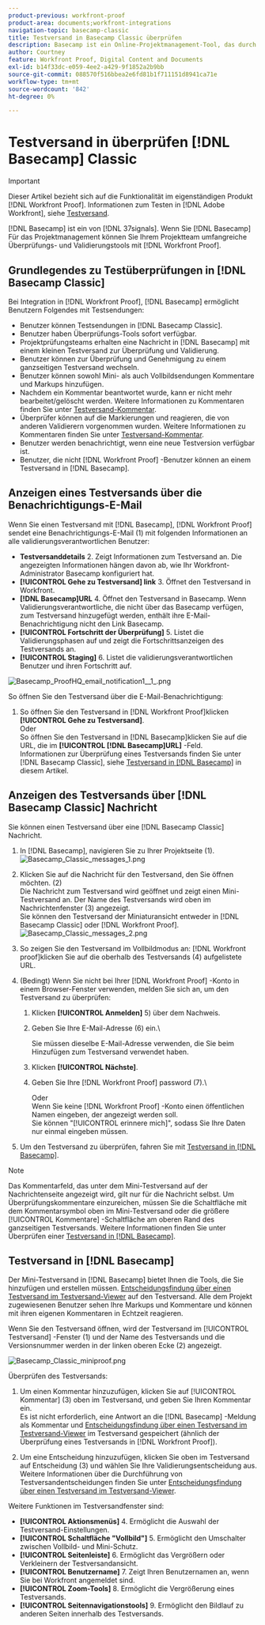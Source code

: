 ```yaml
---
product-previous: workfront-proof
product-area: documents;workfront-integrations
navigation-topic: basecamp-classic
title: Testversand in Basecamp Classic überprüfen
description: Basecamp ist ein Online-Projektmanagement-Tool, das durch 37 Signale entwickelt wurde. Wenn Sie Basecamp für das Projektmanagement verwenden, können Sie Ihrem Projektteam umfangreiche Überprüfungs- und Validierungstools mit [!DNL Workfront Proof].
author: Courtney
feature: Workfront Proof, Digital Content and Documents
exl-id: b14f33dc-e059-4ee2-a429-9f1852a2b9bb
source-git-commit: 088570f516bbea2e6fd81b1f711151d8941ca71e
workflow-type: tm+mt
source-wordcount: '842'
ht-degree: 0%

---
```


# Testversand in überprüfen [!DNL Basecamp] Classic

>[!IMPORTANT]
>
>Dieser Artikel bezieht sich auf die Funktionalität im eigenständigen Produkt [!DNL Workfront Proof]. Informationen zum Testen in [!DNL Adobe Workfront], siehe [Testversand](../../../review-and-approve-work/proofing/proofing.md).

[!DNL Basecamp] ist ein von [!DNL 37signals]. Wenn Sie [!DNL Basecamp] Für das Projektmanagement können Sie Ihrem Projektteam umfangreiche Überprüfungs- und Validierungstools mit [!DNL Workfront Proof].

## Grundlegendes zu Testüberprüfungen in [!DNL Basecamp Classic]

Bei Integration in [!DNL Workfront Proof], [!DNL Basecamp] ermöglicht Benutzern Folgendes mit Testsendungen:

* Benutzer können Testsendungen in [!DNL Basecamp Classic].
* Benutzer haben Überprüfungs-Tools sofort verfügbar.
* Projektprüfungsteams erhalten eine Nachricht in [!DNL Basecamp] mit einem kleinen Testversand zur Überprüfung und Validierung.
* Benutzer können zur Überprüfung und Genehmigung zu einem ganzseitigen Testversand wechseln.
* Benutzer können sowohl Mini- als auch Vollbildsendungen Kommentare und Markups hinzufügen.
* Nachdem ein Kommentar beantwortet wurde, kann er nicht mehr bearbeitet/gelöscht werden. Weitere Informationen zu Kommentaren finden Sie unter [Testversand-Kommentar](../../../review-and-approve-work/proofing/reviewing-proofs-within-workfront/comment-on-a-proof/comment-on-proof.md).
* Überprüfer können auf die Markierungen und reagieren, die von anderen Validierern vorgenommen wurden. Weitere Informationen zu Kommentaren finden Sie unter [Testversand-Kommentar](../../../review-and-approve-work/proofing/reviewing-proofs-within-workfront/comment-on-a-proof/comment-on-proof.md).
* Benutzer werden benachrichtigt, wenn eine neue Testversion verfügbar ist.
* Benutzer, die nicht [!DNL Workfront Proof] -Benutzer können an einem Testversand in [!DNL Basecamp].

## Anzeigen eines Testversands über die Benachrichtigungs-E-Mail

Wenn Sie einen Testversand mit [!DNL Basecamp], [!DNL Workfront Proof] sendet eine Benachrichtigungs-E-Mail (1) mit folgenden Informationen an alle validierungsverantwortlichen Benutzer:

* **Testversanddetails** 2. Zeigt Informationen zum Testversand an. Die angezeigten Informationen hängen davon ab, wie Ihr Workfront-Administrator Basecamp konfiguriert hat.
* **[!UICONTROL Gehe zu Testversand] link** 3. Öffnet den Testversand in Workfront.
* **[!DNL Basecamp]URL** 4. Öffnet den Testversand in Basecamp. Wenn Validierungsverantwortliche, die nicht über das Basecamp verfügen, zum Testversand hinzugefügt werden, enthält ihre E-Mail-Benachrichtigung nicht den Link Basecamp.
* **[!UICONTROL Fortschritt der Überprüfung]** 5. Listet die Validierungsphasen auf und zeigt die Fortschrittsanzeigen des Testversands an.
* **[!UICONTROL Staging]** 6. Listet die validierungsverantwortlichen Benutzer und ihren Fortschritt auf.

![Basecamp_ProofHQ_email_notification1__1_.png](assets/basecamp-proofhq-email-notification1--1--350x202.png)

So öffnen Sie den Testversand über die E-Mail-Benachrichtigung:

1. So öffnen Sie den Testversand in [!DNL Workfront Proof]klicken **[!UICONTROL Gehe zu Testversand]**.\
   Oder\
   So öffnen Sie den Testversand in [!DNL Basecamp]klicken Sie auf die URL, die im **[!UICONTROL [!DNL Basecamp]URL]** -Feld.\
   Informationen zur Überprüfung eines Testversands finden Sie unter [!DNL Basecamp Classic], siehe [Testversand in [!DNL Basecamp]](#reviewing-a-proof-in-basecamp) in diesem Artikel.

## Anzeigen des Testversands über [!DNL Basecamp Classic] Nachricht

Sie können einen Testversand über eine [!DNL Basecamp Classic] Nachricht.

1. In [!DNL Basecamp], navigieren Sie zu Ihrer Projektseite (1).\
   ![Basecamp_Classic_messages_1.png](assets/basecamp-classic-messages-1-350x120.png)

1. Klicken Sie auf die Nachricht für den Testversand, den Sie öffnen möchten. (2)\
   Die Nachricht zum Testversand wird geöffnet und zeigt einen Mini-Testversand an. Der Name des Testversands wird oben im Nachrichtenfenster (3) angezeigt.\
   Sie können den Testversand der Miniaturansicht entweder in [!DNL Basecamp Classic] oder [!DNL Workfront Proof].\
   ![Basecamp_Classic_messages_2.png](assets/basecamp-classic-messages-2-350x501.png)

1. So zeigen Sie den Testversand im Vollbildmodus an: [!DNL Workfront proof]klicken Sie auf die oberhalb des Testversands (4) aufgelistete URL.
1. (Bedingt) Wenn Sie nicht bei Ihrer [!DNL Workfront Proof] -Konto in einem Browser-Fenster verwenden, melden Sie sich an, um den Testversand zu überprüfen:

   1. Klicken **[!UICONTROL Anmelden]** 5) über dem Nachweis.
   1. Geben Sie Ihre E-Mail-Adresse (6) ein.\

      Sie müssen dieselbe E-Mail-Adresse verwenden, die Sie beim Hinzufügen zum Testversand verwendet haben.
   1. Klicken **[!UICONTROL Nächste]**.
   1. Geben Sie Ihre [!DNL Workfront Proof] password (7).\

      Oder\
      Wenn Sie keine [!DNL Workfront Proof] -Konto einen öffentlichen Namen eingeben, der angezeigt werden soll.\
      Sie können &quot;[!UICONTROL erinnere mich]&quot;, sodass Sie Ihre Daten nur einmal eingeben müssen.

1. Um den Testversand zu überprüfen, fahren Sie mit [Testversand in [!DNL Basecamp]](#reviewing-a-proof-in-basecamp).

>[!NOTE]
>
> Das Kommentarfeld, das unter dem Mini-Testversand auf der Nachrichtenseite angezeigt wird, gilt nur für die Nachricht selbst. Um Überprüfungskommentare einzureichen, müssen Sie die Schaltfläche mit dem Kommentarsymbol oben im Mini-Testversand oder die größere [!UICONTROL Kommentare] -Schaltfläche am oberen Rand des ganzseitigen Testversands. Weitere Informationen finden Sie unter Überprüfen einer [Testversand in [!DNL Basecamp]](#reviewing-a-proof-in-basecamp).

## Testversand in [!DNL Basecamp]

Der Mini-Testversand in [!DNL Basecamp] bietet Ihnen die Tools, die Sie hinzufügen und erstellen müssen. [Entscheidungsfindung über einen Testversand im Testversand-Viewer](../../../review-and-approve-work/proofing/reviewing-proofs-within-workfront/make-a-decision-on-a-proof/make-decisions-on-proof.md) auf den Testversand. Alle dem Projekt zugewiesenen Benutzer sehen Ihre Markups und Kommentare und können mit ihren eigenen Kommentaren in Echtzeit reagieren.

Wenn Sie den Testversand öffnen, wird der Testversand im [!UICONTROL Testversand] -Fenster (1) und der Name des Testversands und die Versionsnummer werden in der linken oberen Ecke (2) angezeigt.

![Basecamp_Classic_miniproof.png](assets/basecamp-classic-miniproof-350x350.png)

Überprüfen des Testversands:

1. Um einen Kommentar hinzuzufügen, klicken Sie auf [!UICONTROL Kommentar] (3) oben im Testversand, und geben Sie Ihren Kommentar ein.\
   Es ist nicht erforderlich, eine Antwort an die [!DNL Basecamp] -Meldung als Kommentar und [Entscheidungsfindung über einen Testversand im Testversand-Viewer](../../../review-and-approve-work/proofing/reviewing-proofs-within-workfront/make-a-decision-on-a-proof/make-decisions-on-proof.md) im Testversand gespeichert (ähnlich der Überprüfung eines Testversands in [!DNL Workfront Proof]).

1. Um eine Entscheidung hinzuzufügen, klicken Sie oben im Testversand auf Entscheidung (3) und wählen Sie Ihre Validierungsentscheidung aus.\
   Weitere Informationen über die Durchführung von Testversandentscheidungen finden Sie unter [Entscheidungsfindung über einen Testversand im Testversand-Viewer](../../../review-and-approve-work/proofing/reviewing-proofs-within-workfront/make-a-decision-on-a-proof/make-decisions-on-proof.md#making-a-decision-on-a-proof).

Weitere Funktionen im Testversandfenster sind:

* **[!UICONTROL Aktionsmenüs]** 4. Ermöglicht die Auswahl der Testversand-Einstellungen.
* **[!UICONTROL Schaltfläche &quot;Vollbild&quot;]** 5. Ermöglicht den Umschalter zwischen Vollbild- und Mini-Schutz.
* **[!UICONTROL Seitenleiste]** 6. Ermöglicht das Vergrößern oder Verkleinern der Testversandansicht.
* **[!UICONTROL Benutzername]** 7. Zeigt Ihren Benutzernamen an, wenn Sie bei Workfront angemeldet sind.
* **[!UICONTROL Zoom-Tools]** 8. Ermöglicht die Vergrößerung eines Testversands.
* **[!UICONTROL Seitennavigationstools]** 9. Ermöglicht den Bildlauf zu anderen Seiten innerhalb des Testversands.

<!--For more information on reviewing proofs, see [Legacy proofing viewer Overview](../../../workfront-proof/wp-work-proofsfiles/review-proofs-lpv/legacy-proofing-viewer.md).-->
